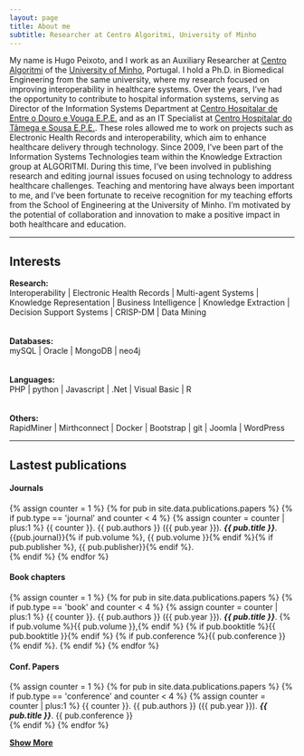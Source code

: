 ```yaml
---
layout: page
title: About me
subtitle: Researcher at Centro Algoritmi, University of Minho
---
```



My name is Hugo Peixoto, and I work as an Auxiliary Researcher at <a href="http://algoritmi.uminho.pt" target="_blank">Centro Algoritmi</a> of the  <a href="https://www.uminho.pt/PT" target="_blank">University of Minho</a>, Portugal. I hold a Ph.D. in Biomedical Engineering from the same university, where my research focused on improving interoperability in healthcare systems. Over the years, I’ve had the opportunity to contribute to hospital information systems, serving as Director of the Information Systems Department at <a href="http://www.chedv.min-saude.pt/" target="_blank">Centro Hospitalar de Entre o Douro e Vouga E.P.E.</a> and as an IT Specialist at <a href="http://www.chts.min-saude.pt/" target="_blank">Centro Hospitalar do Tâmega e Sousa E.P.E.</a>. These roles allowed me to work on projects such as Electronic Health Records and interoperability, which aim to enhance healthcare delivery through technology. Since 2009, I’ve been part of the Information Systems Technologies team within the Knowledge Extraction group at ALGORITMI. During this time, I’ve been involved in publishing research and editing journal issues focused on using technology to address healthcare challenges. Teaching and mentoring have always been important to me, and I’ve been fortunate to receive recognition for my teaching efforts from the School of Engineering at the University of Minho. I’m motivated by the potential of collaboration and innovation to make a positive impact in both healthcare and education.


[//]: <> (Currently working as Auxiliar Researcher at <a href="http://algoritmi.uminho.pt" target="_blank">Centro Algoritmi</a> in the <a href="https://www.uminho.pt/PT" target="_blank">University of Minho</a>.  Invited Assistant Professor, teaching Knowledge Discovery, noSQL Databases, Database Administration and Electronic Health Records. Previously worked as Information Systems Director at <a href="http://www.chedv.min-saude.pt/" target="_blank">Centro Hospitalar de Entre o Douro e Vouga E.P.E.</a>, also performed as Project Manager and IT Specialist at <a href="http://www.chts.min-saude.pt/" target="_blank">Centro Hospitalar do Tâmega e Sousa E.P.E.</a> during the early days! Long-held interests in Machine Learning, Data Mining, eHealth, Medical Information Systems, interoperability and integration in healthcare domain.)

---

##  Interests

<div class="main-explain-area jumbotron">
    <strong><i class="fa fa-book"></i> Research:</strong><br> 
        Interoperability | Electronic Health Records | Multi-agent Systems | Knowledge Representation | Business Intelligence | Knowledge Extraction | Decision Support Systems | CRISP-DM | Data Mining<br><br><br>
    <strong><i class="fa fa-database"></i> Databases:</strong><br> 
        mySQL | Oracle | MongoDB | neo4j   <br><br><br>
    <strong><i class="fa fa-code"></i> Languages:</strong><br> 
        PHP | python | Javascript | .Net | Visual Basic | R   <br><br><br> 
    <strong><i class="fa fa-slack"></i> Others:</strong><br> 
        RapidMiner | Mirthconnect | Docker | Bootstrap | git | Joomla | WordPress <br>   
</div> 

---
## Lastest publications

#### Journals
{% assign counter = 1 %}
{% for pub in site.data.publications.papers %}
{% if pub.type == 'journal' and counter < 4 %}
{% assign counter = counter | plus:1 %}
{{ counter }}. {{ pub.authors }} ({{ pub.year }}). _**{{ pub.title }}**_. {{pub.journal}}{% if pub.volume %}, {{ pub.volume }}{% endif %}{% if pub.publisher %}, {{ pub.publisher}}{% endif %}. <a href="{{ pub.url }}" target="_blank"><i class="fa fa-external-link" aria-hidden="true"></i></a>  
{% endif %}
{% endfor %}

#### Book chapters
{% assign counter = 1 %}
{% for pub in site.data.publications.papers %}
{% if pub.type == 'book' and counter < 4 %}
{% assign counter = counter | plus:1 %}
  {{ counter }}. {{ pub.authors }} ({{ pub.year }}). _**{{ pub.title }}**_. {% if pub.volume %}{{ pub.volume }},{% endif %} {% if pub.booktitle %}{{ pub.booktitle }}{% endif %} {% if pub.conference %}{{ pub.conference }}{% endif %}. <a href="{{ pub.url }}" target="_blank"><i class="fa fa-external-link" aria-hidden="true"></i></a> 
    {% endif %}
{% endfor %}

#### Conf. Papers
{% assign counter = 1 %}
{% for pub in site.data.publications.papers %}
{% if pub.type == 'conference' and counter < 4 %}
 {% assign counter = counter | plus:1 %}
  {{ counter }}. {{ pub.authors }} ({{ pub.year }}). _**{{ pub.title }}**_. {{ pub.conference }} <a href="{{ pub.url }}" target="_blank"><i class="fa fa-external-link" aria-hidden="true"></i></a>  
    {% endif %}
{% endfor %}

<p><a href="/publications"><i class="fa fa-plus-square"></i> <strong>Show More</strong></a></p>

